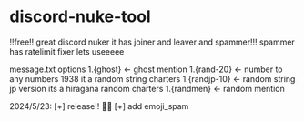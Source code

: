 # discord-nuke-tool
!!free!! great discord nuker it has joiner and leaver and spammer!!! spammer has ratelimit fixer lets useeeee

message.txt options
1.{ghost} <- ghost mention
1.{rand-20} <- number to any numbers 1938 it a random string charters
1.{randjp-10} <- random string jp version its a hiragana random charters
1.{randmen} <- random mention

2024/5/23:
[+] release!! 🎉🥳
[+] add emoji_spam
